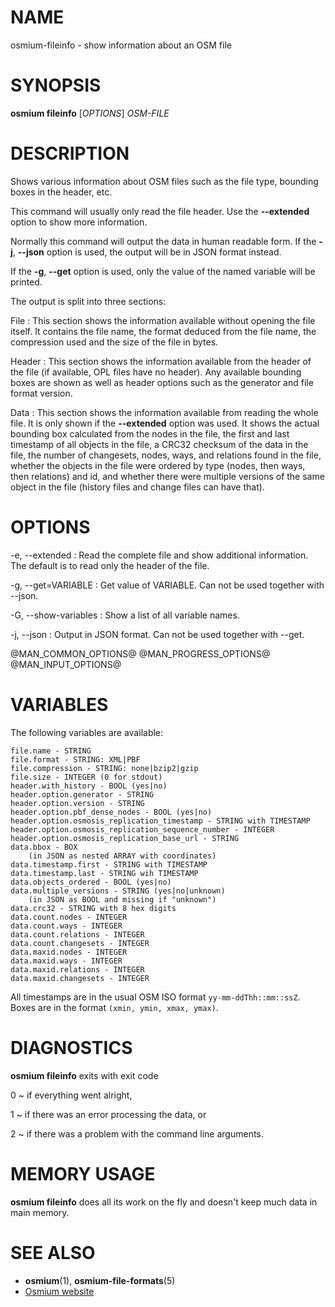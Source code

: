 
# NAME

osmium-fileinfo - show information about an OSM file


# SYNOPSIS

**osmium fileinfo** \[*OPTIONS*\] *OSM-FILE*


# DESCRIPTION

Shows various information about OSM files such as the file type, bounding boxes
in the header, etc.

This command will usually only read the file header. Use the **--extended**
option to show more information.

Normally this command will output the data in human readable form. If the
**-j**, **--json** option is used, the output will be in JSON format instead.

If the **-g**, **--get** option is used, only the value of the named variable
will be printed.

The output is split into three sections:

File
:   This section shows the information available without opening the
    file itself. It contains the file name, the format deduced from the
    file name, the compression used and the size of the file in bytes.

Header
:   This section shows the information available from the header of
    the file (if available, OPL files have no header). Any available
    bounding boxes are shown as well as header options such as the
    generator and file format version.

Data
:   This section shows the information available from reading the whole
    file. It is only shown if the **--extended** option was used. It
    shows the actual bounding box calculated from the nodes in the file,
    the first and last timestamp of all objects in the file, a CRC32
    checksum of the data in the file, the number of changesets, nodes,
    ways, and relations found in the file, whether the objects in the
    file were ordered by type (nodes, then ways, then relations) and
    id, and whether there were multiple versions of the same object in
    the file (history files and change files can have that).


# OPTIONS

-e, --extended
:   Read the complete file and show additional information. The default
    is to read only the header of the file.

-g, --get=VARIABLE
:   Get value of VARIABLE. Can not be used together with --json.

-G, --show-variables
:   Show a list of all variable names.

-j, --json
:   Output in JSON format. Can not be used together with --get.

@MAN_COMMON_OPTIONS@
@MAN_PROGRESS_OPTIONS@
@MAN_INPUT_OPTIONS@

# VARIABLES

The following variables are available:

    file.name - STRING
    file.format - STRING: XML|PBF
    file.compression - STRING: none|bzip2|gzip
    file.size - INTEGER (0 for stdout)
    header.with_history - BOOL (yes|no)
    header.option.generator - STRING
    header.option.version - STRING
    header.option.pbf_dense_nodes - BOOL (yes|no)
    header.option.osmosis_replication_timestamp - STRING with TIMESTAMP
    header.option.osmosis_replication_sequence_number - INTEGER
    header.option.osmosis_replication_base_url - STRING
    data.bbox - BOX
        (in JSON as nested ARRAY with coordinates)
    data.timestamp.first - STRING with TIMESTAMP
    data.timestamp.last - STRING wih TIMESTAMP
    data.objects_ordered - BOOL (yes|no)
    data.multiple_versions - STRING (yes|no|unknown)
        (in JSON as BOOL and missing if "unknown")
    data.crc32 - STRING with 8 hex digits
    data.count.nodes - INTEGER
    data.count.ways - INTEGER
    data.count.relations - INTEGER
    data.count.changesets - INTEGER
    data.maxid.nodes - INTEGER
    data.maxid.ways - INTEGER
    data.maxid.relations - INTEGER
    data.maxid.changesets - INTEGER

All timestamps are in the usual OSM ISO format `yy-mm-ddThh::mm::ssZ`. Boxes
are in the format `(xmin, ymin, xmax, ymax)`.


# DIAGNOSTICS

**osmium fileinfo** exits with exit code

0
  ~ if everything went alright,

1
  ~ if there was an error processing the data, or

2
  ~ if there was a problem with the command line arguments.


# MEMORY USAGE

**osmium fileinfo** does all its work on the fly and doesn't keep much data in
main memory.


# SEE ALSO

* **osmium**(1), **osmium-file-formats**(5)
* [Osmium website](http://osmcode.org/osmium-tool/)

